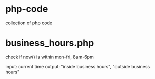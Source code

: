 php-code
========

collection of php code


# business_hours.php
check if now() is within mon-fri, 8am-6pm

input: current time
output: "inside business hours", "outside business hours"